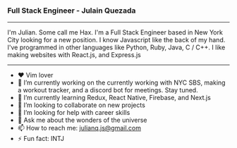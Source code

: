 ### Full Stack Engineer - Julain Quezada
---
I'm Julian. Some call me Hax. I'm a Full Stack Engineer based in New York City looking for a new position. 
I know Javascript like the back of my hand. 
I've programmed in other languages like Python, Ruby, Java, C / C++.
I like making websites with React.js, and Express.js 

---
- ❤  Vim lover
- 🔭 I’m currently working on the currently working with NYC SBS, making a workout tracker, and a discord bot for meetings. Stay tuned. 
- 🌱 I’m currently learning Redux, React Native, Firebase, and Next.js
- 👯 I’m looking to collaborate on new projects
- 🤔 I’m looking for help with career skills
- 💬 Ask me about the wonders of the universe  
- 📫 How to reach me: julianq.js@gmail.com
- ⚡ Fun fact: INTJ

